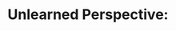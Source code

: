 ---
pid: CH725
title: 'Unlearned Perspective:'
location_transcription: City Hall
zipcode: '19104'
outside_phl: 
neighborhood: University City,Belmont,Parkside,Powelton Village
age: '27'
age_range: 20-29
instagram: 
image_file_name: CH_725.jpg
proposal_transcription: |-
  What did your textbook not teach you.
  Any woman critical to the founding of our country, who isn't a white male. And from Philly.
  Not: Ben Franklin.
  Yes: Tina Fey, Michelle Obama, Jill Scott, Patti Labelle, Lucretia Mott, Amy Gutmann, Fanny Coppin
topic: Figure,Women
topic_summary: 0, 0
type: Other No Form,Image
keywords_other: women
credit: Marisa D, Kira, Sarah Rachael
image_labels: 
twitter: 
facebook: 
permalink: "/monuments/ch725/"
layout: item-page
---